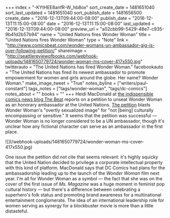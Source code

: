 +++
index = "-KYtHEE8anfR-W_hb8ox"
sort_create_date = 1481651040
sort_last_updated = 1481651040
sort_publish_date = 1481656500
create_date = "2016-12-13T09:44:00-08:00"
publish_date = "2016-12-13T11:15:00-08:00"
date = "2016-12-13T11:15:00-08:00"
last_updated = "2016-12-13T09:44:00-08:00"
preview_url = "a02cbb99-5429-48e7-c935-9b41d2b57b94"
name = "United Nations fires Wonder Woman"
title = "United Nations fires Wonder Woman"
type = "Note"
link = "http://www.comicsbeat.com/wonder-womans-un-ambassador-gig-is-over-following-petition/"
shareimage = "http://seattlereviewofbooks.com/webhook-uploads/1481650779724/wonder-woman-ms-cover-417x550.jpg"
twitterauto = "The United Nations has fired Wonder Woman."
facebookauto = "The United Nations has fired its newest ambassador to promote empowerment for women and girls around the globe. Her name? Wonder Woman."
make_image_tweet = "True"
notes_byline = ["writers/paul-constant"]
tags_notes = ["tags/wonder-woman", "tags/dc-comics"]
notes_about = ""
books = ""
+++
Heidi MacDonald at [the indispensible comics news blog The Beat](http://www.comicsbeat.com/wonder-womans-un-ambassador-gig-is-over-following-petition/) reports on a petition to unseat Wonder Woman as an honorary ambassador at the United Nations. [The petition](http://www.thepetitionsite.com/741/288/432/reconsider-the-choice-of-honorary-ambassador-for-the-empowerment-of-women-and-girls/) blasts Wonder Woman's "overtly sexualized image" for "not [being] culturally encompassing or sensitive." It seems that the petition was successful — Wonder Woman is no longer considered to be a UN ambassador, though it's unclear how any fictional character can serve as an ambassador in the first place.

<p class="image-left">![](/webhook-uploads/1481650779724/wonder-woman-ms-cover-417x550.jpg)</p>

One issue the petition did not cite that seems relevant: it's highly squicky that the United Nation decided to privilege a corporate intellectual property with this kind of platform. MacDonald says that DC Comics had plans for the ambassadorship leading up to the launch of the *Wonder Woman* film next year. I'm all for Wonder Woman as a symbol — the fact that she was on the cover of the first issue of *Ms. Magazine* was a huge moment in feminist pop cultural history — but there's a difference between celebrating a superhero's folk status and promoting brand awareness for a multinational entertainment conglomerate. The idea of an international leadership role for women serving as synergy for a blockbuster movie is more than a little distasteful.